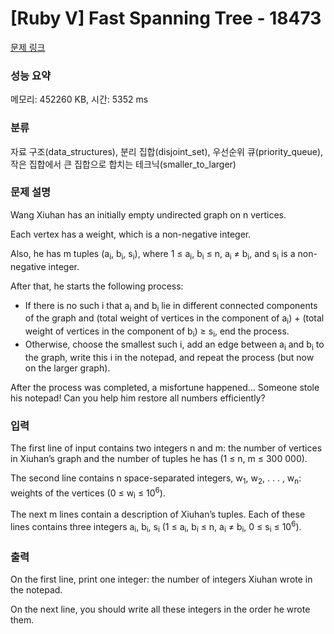 # [Ruby V] Fast Spanning Tree - 18473 

[문제 링크](https://www.acmicpc.net/problem/18473) 

### 성능 요약

메모리: 452260 KB, 시간: 5352 ms

### 분류

자료 구조(data_structures), 분리 집합(disjoint_set), 우선순위 큐(priority_queue), 작은 집합에서 큰 집합으로 합치는 테크닉(smaller_to_larger)

### 문제 설명

<p>Wang Xiuhan has an initially empty undirected graph on n vertices.</p>

<p>Each vertex has a weight, which is a non-negative integer.</p>

<p>Also, he has m tuples (a<sub>i</sub>, b<sub>i</sub>, s<sub>i</sub>), where 1 ≤ a<sub>i</sub>, b<sub>i</sub> ≤ n, a<sub>i</sub> ≠ b<sub>i</sub>, and s<sub>i</sub> is a non-negative integer.</p>

<p>After that, he starts the following process:</p>

<ul>
	<li>If there is no such i that a<sub>i</sub> and b<sub>i</sub> lie in different connected components of the graph and (total weight of vertices in the component of a<sub>i</sub>) + (total weight of vertices in the component of b<sub>i</sub>) ≥ s<sub>i</sub>, end the process.</li>
	<li>Otherwise, choose the smallest such i, add an edge between a<sub>i</sub> and b<sub>i</sub> to the graph, write this i in the notepad, and repeat the process (but now on the larger graph).</li>
</ul>

<p>After the process was completed, a misfortune happened... Someone stole his notepad! Can you help him restore all numbers efficiently?</p>

### 입력 

 <p>The first line of input contains two integers n and m: the number of vertices in Xiuhan’s graph and the number of tuples he has (1 ≤ n, m ≤ 300 000).</p>

<p>The second line contains n space-separated integers, w<sub>1</sub>, w<sub>2</sub>, . . . , w<sub>n</sub>: weights of the vertices (0 ≤ w<sub>i</sub> ≤ 10<sup>6</sup>).</p>

<p>The next m lines contain a description of Xiuhan’s tuples. Each of these lines contains three integers a<sub>i</sub>, b<sub>i</sub>, s<sub>i</sub> (1 ≤ a<sub>i</sub>, b<sub>i</sub> ≤ n, a<sub>i</sub> ≠ b<sub>i</sub>, 0 ≤ s<sub>i</sub> ≤ 10<sup>6</sup>).</p>

### 출력 

 <p>On the first line, print one integer: the number of integers Xiuhan wrote in the notepad.</p>

<p>On the next line, you should write all these integers in the order he wrote them.</p>


